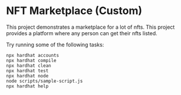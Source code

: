 # NFT Marketplace (Custom)

This project demonstrates a marketplace for a lot of nfts. This project provides a platform where any person can get their nfts listed.

Try running some of the following tasks:

```shell
npx hardhat accounts
npx hardhat compile
npx hardhat clean
npx hardhat test
npx hardhat node
node scripts/sample-script.js
npx hardhat help
```

